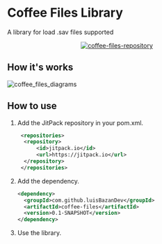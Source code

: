 # Coffee Files Library

A library for load .sav files supported

<div align="center">
 <a href="https://jitpack.io/#luisBazanDev/coffee-files">
  <img src="https://jitpack.io/v/luisBazanDev/coffee-files.svg" alt="coffee-files-repository">
 </a>
</div>

## How it's works

![coffee_files_diagrams](https://github.com/luisBazanDev/coffee-files/assets/114754842/fe0d9534-2f9c-46f0-9250-665749d8980c)

## How to use

1. Add the JitPack repository in your pom.xml.

   ```xml
    <repositories>
     <repository>
         <id>jitpack.io</id>
         <url>https://jitpack.io</url>
     </repository>
    </repositories>
   ```

2. Add the dependency.

   ```xml
   <dependency>
     <groupId>com.github.luisBazanDev</groupId>
     <artifactId>coffee-files</artifactId>
     <version>0.1-SNAPSHOT</version>
   </dependency>
   ```

3. Use the library.
